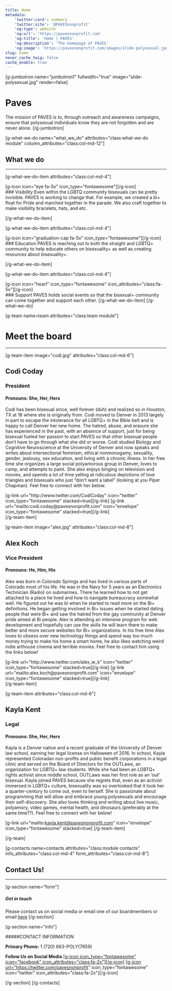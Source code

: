 ```yaml
---
title: Home
metadata:
    'twitter:card': summary
    'twitter:site': '@PAVESnonprofit'
    'og:type': website
    'og:url': 'https://pavesnonprofit.com'
    'og:title': 'Home | PAVES'
    'og:description': 'The homepage of PAVES'
    'og:image': 'https://pavesnonprofit.com/images/slide-polysexual.jpg'
slug: home
never_cache_twig: false
cache_enable: true
---
```


[g-jumbotron name="jumbotron1" fullwidth="true" image="slide-polysexual.jpg" render=false]
# Paves

The mission of PAVES is to, through outreach and awareness campaigns, ensure that polysexual individuals know they are not forgotten and are never alone.
[/g-jumbotron]

[g-what-we-do name="what_we_do" attributes="class:what-we-do module" column_attributes="class:col-md-12"]


## What we do
___

[g-what-we-do-item attributes="class:col-md-4"]

<div class="item-icon">
[g-icon icon="eye fa-5x" icon_type="fontawesome"][/g-icon]
</div>
### Visibility
Even within the LGBTQ community bisexuals can be pretty invisible. PAVES is working to change that. For example, we created a bi+ float for Pride and marched together in the parade. We also craft together to make visibility bracelets, hats, and etc.

[/g-what-we-do-item]

[g-what-we-do-item attributes="class:col-md-4"]
<div class="item-icon">
[g-icon icon="graduation-cap fa-5x" icon_type="fontawesome"][/g-icon]
</div>
### Education
PAVES is reaching out to both the straight and LGBTQ+ community to help educate others on bisexuality+ as well as creating resources about bisexuality+.

[/g-what-we-do-item]

[g-what-we-do-item attributes="class:col-md-4"]

<div class="item-icon">
[g-icon icon="heart" icon_type="fontawesome" icon_attributes="class:fa-5x"][/g-icon]
</div>
### Support
PAVES holds social events so that the bisexual+ community can come together and support each other.
[/g-what-we-do-item]
[/g-what-we-do]

[g-team name=team attributes="class:team module"]

# Meet the board
___
[g-team-item image="codi.jpg" attributes="class:col-md-6"]
## Codi Coday
### President
#### Pronouns: She, Her, Hers
Codi has been bisexual since, well forever (duh) and realized so in Houston, TX at 18 where she is originally from. Codi moved to Denver in 2013 largely in part to escape the intolerance for all LGBTQ+ in the Bible belt and is happy to call Denver her new home. The hatred, abuse, and erasure she has experienced in the past, with an absence of support, just for being bisexual fueled her passion to start PAVES so that other bisexual people don’t have to go through what she did or worse. Codi studied Biology and Cognitive Neuroscience at the University of Denver and now speaks and writes about intersectional feminism, ethical nonmonogamy, sexuality, gender, jealousy, sex education, and living with a chronic illness. In her free time she organizes a large social polyamorous group in Denver, loves to camp, and attempts to paint. She also enjoys binging on television and movies, and spends a lot of time yelling at ridiculous depictions of love triangles and bisexuals who just “don’t want a label” (looking at you Piper Chapman). Feel free to connect with her below.
<div class="item-social">
[g-link url="http://www.twitter.com/CodiCoday" icon="twitter" icon_type="fontawesome" stacked=true][/g-link]
[g-link url="mailto:codi.coday@pavesnonprofit.com" icon="envelope" icon_type="fontawesome" stacked=true][/g-link]
</div>
[/g-team-item]

[g-team-item image="alex.jpg" attributes="class:col-md-6"]
## Alex Koch
### Vice President
#### Pronouns: He, Him, His
Alex was born in Colorado Springs and has lived in various parts of Colorado most of his life. He was in the Navy for 5 years as an Electronics Technician (Radio) on submarines. There he learned how to not get attached to a place he lived and how to navigate bureaucracy somewhat well. He figured out he was bi when he started to read more on the Bi+ definitions. He began getting involved in Bi+ issues when he started dating people that were Bi+ and saw the hatred from the gay community at Denver pride aimed at Bi people. Alex is attending an intensive program for web development and hopefully can use the skills he will learn there to make better and more secure websites for Bi+ organizations. In his free time Alex loves to obsess over new technology things and spend way too much money trying to make his home a smart home, he also likes watching weird indie arthouse cinema and terrible movies. Feel free to contact him using the links below!
<div class="item-social">
[g-link url="http://www.twitter.com/alex_w_k" icon="twitter" icon_type="fontawesome" stacked=true][/g-link]
[g-link url="mailto:alex.koch@pavesnonprofit.com" icon="envelope" icon_type="fontawesome" stacked=true][/g-link]
</div>
[/g-team-item]

[g-team-item attributes="class:col-md-6"]
## Kayla Kent
### Legal
#### Pronouns: She, Her, Hers

Kayla is a Denver native and a recent graduate of the University of Denver law school, earning her legal license on Halloween of 2016. In school, Kayla represented Coloradan non-profits and public benefit corporations in a legal clinic and served on the Board of Directors for the OUTLaws, an organization for LGBTQ+ law students. While she had been an LGBTQ+ rights activist since middle school, OUTLaws was her first role as an ‘out’ bisexual. Kayla joined PAVES because she regrets that, even as an activist immersed in LGBTQ+ culture, bisexuality was so overlooked that it took her a quarter-century to come out, even to herself. She is passionate about programming that will allow and embrace young polysexuals and encourage their self-discovery. She also loves thinking and writing about live music, polyamory, video games, mental health, and dinosaurs (preferably at the same time??). Feel free to connect with her below!

[g-link url="mailto:kayla.kent@pavesnonprofit.com" icon="envelope" icon_type="fontawesome" stacked=true]
[/g-team-item]

[/g-team]

[g-contacts name=contacts attributes="class:module contacts" info_attributes="class:col-md-4" form_attributes="class:col-md-8"]

## Contact Us!
___

[g-section name="form"]
##### Get in touch
Please contact us on social media or email one of our boardmembers or email <a href="mailto:pavesnonprofit@gmail.com">here</a>
[/g-section]

[g-section name="info"]

#####CONTACT INFORMATION

**Primary Phone:** 1 (720) 663-POLY(7659)

**Follow Us on Social Media** <a href="https://facebook.com/PAVESnonprofit">[g-icon icon_type="fontawesome" icon="facebook" icon_attributes="class:fa-2x"][/g-icon]</a> <a href="https://twitter.com/pavesnonprofit">[g-icon url="https://twitter.com/pavesnonprofit" icon_type="fontawesome" icon="twitter" icon_attributes="class:fa-2x"][/g-icon]</a>
     
[/g-section]
[/g-contacts]
